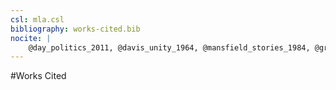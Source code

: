 ```yaml
---
csl: mla.csl
bibliography: works-cited.bib
nocite: | 
	@day_politics_2011, @davis_unity_1964, @mansfield_stories_1984, @greenblatt_norton_2006, @kleine_garden_1963, @walker_unresolved_1957, @taylor_crashing_1958, @magalaner_fiction_1971
---
```


#Works Cited

